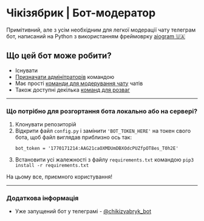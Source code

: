 
# Чікізябрик | Бот-модератор

Примітивний, але з усім необхідним для легкої модерації чату телеграм бот, написаний на Python з використанням фреймоврку [aiogram 🇺🇦](https://github.com/aiogram/aiogram)

## Що цей бот може робити?

- Існувати
- [Призначати адмінітраторів](https://telegra.ph/CH%D1%96k%D1%96zyabrik--Komandi-02-01#👮-Команди-для-призначення-адміністраторів) командою
- Має прості [команди для модерування чату](https://telegra.ph/CH%D1%96k%D1%96zyabrik--Komandi-02-01#🔧-Команди-для-модерації-чату) чатів
- Також доступні декілька [команд для розваг](https://telegra.ph/CH%D1%96k%D1%96zyabrik--Komandi-02-01#🤪-Команди-для-розваг)

---
### Що потрібно для розгортання бота локально або на сервері?
1. Клонувати репозиторій
2. Відкрити файл `config.py` і замінити `'BOT_TOKEN_HERE'` на токен свого бота, щоб файл виглядав приблизно ось так:
    ```
    bot_token = '1770171214:AAG21caOXMDUmDBXOdcPUZfpOT8es_T0h2E'
    ```
3. Встановити усі жалежності з файлу `requirements.txt` командою `pip3 install -r requirements.txt`

На цьому все, приємного користування!


---
### Додаткова інформація
- Уже запущений бот у телеграмі - [@chikizyabryk_bot](https://t.me/chikizyabryk_bot)